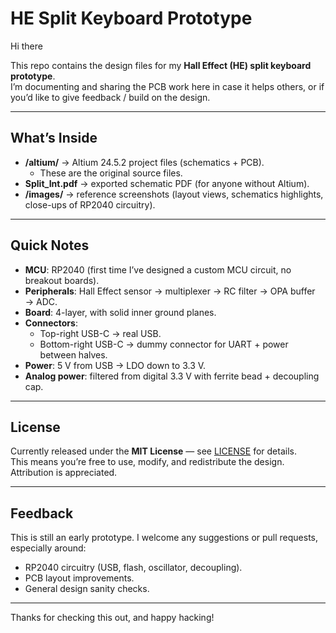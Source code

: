 # HE Split Keyboard Prototype

Hi there 

This repo contains the design files for my **Hall Effect (HE) split keyboard prototype**.  
I’m documenting and sharing the PCB work here in case it helps others, or if you’d like to give feedback / build on the design.  

---

## What’s Inside
- **/altium/** → Altium 24.5.2 project files (schematics + PCB).  
  - These are the original source files.  
- **Split_Int.pdf** → exported schematic PDF (for anyone without Altium).  
- **/images/** → reference screenshots (layout views, schematics highlights, close-ups of RP2040 circuitry).  

---

## Quick Notes
- **MCU**: RP2040 (first time I’ve designed a custom MCU circuit, no breakout boards).  
- **Peripherals**: Hall Effect sensor → multiplexer → RC filter → OPA buffer → ADC.  
- **Board**: 4-layer, with solid inner ground planes.  
- **Connectors**:  
  - Top-right USB-C → real USB.  
  - Bottom-right USB-C → dummy connector for UART + power between halves.  
- **Power**: 5 V from USB → LDO down to 3.3 V.  
- **Analog power**: filtered from digital 3.3 V with ferrite bead + decoupling cap.  

---

## License
Currently released under the **MIT License** — see [LICENSE](LICENSE) for details.  
This means you’re free to use, modify, and redistribute the design. Attribution is appreciated.  

---

## Feedback
This is still an early prototype. I welcome any suggestions or pull requests, especially around:  
- RP2040 circuitry (USB, flash, oscillator, decoupling).  
- PCB layout improvements.  
- General design sanity checks.  

---

Thanks for checking this out, and happy hacking!  
